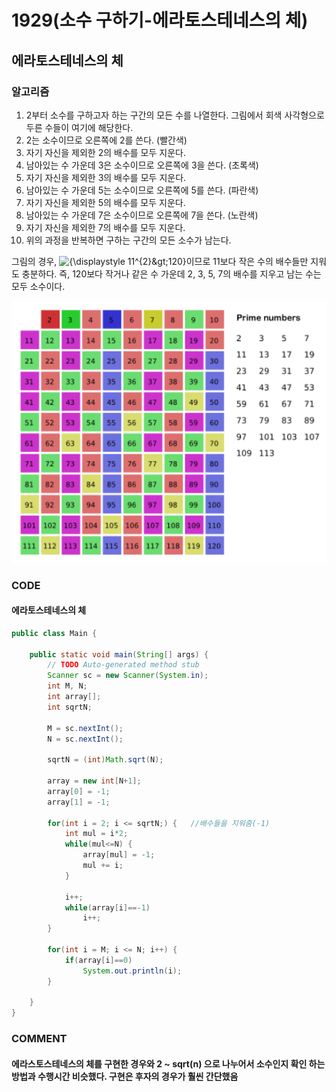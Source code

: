 # 1929\(소수 구하기-에라토스테네스의 체\)

## 에라토스테네스의 체

### 알고리즘

1. 2부터 소수를 구하고자 하는 구간의 모든 수를 나열한다. 그림에서 회색 사각형으로 두른 수들이 여기에 해당한다.
2. 2는 소수이므로 오른쪽에 2를 쓴다. \(빨간색\)
3. 자기 자신을 제외한 2의 배수를 모두 지운다.
4. 남아있는 수 가운데 3은 소수이므로 오른쪽에 3을 쓴다. \(초록색\)
5. 자기 자신을 제외한 3의 배수를 모두 지운다.
6. 남아있는 수 가운데 5는 소수이므로 오른쪽에 5를 쓴다. \(파란색\)
7. 자기 자신을 제외한 5의 배수를 모두 지운다.
8. 남아있는 수 가운데 7은 소수이므로 오른쪽에 7을 쓴다. \(노란색\)
9. 자기 자신을 제외한 7의 배수를 모두 지운다.
10. 위의 과정을 반복하면 구하는 구간의 모든 소수가 남는다.

그림의 경우, ![{\displaystyle 11^{2}&amp;gt;120}](https://wikimedia.org/api/rest_v1/media/math/render/svg/542ed9781025d9b298c52a42b63958fdf35dc985)이므로 11보다 작은 수의 배수들만 지워도 충분하다. 즉, 120보다 작거나 같은 수 가운데 2, 3, 5, 7의 배수를 지우고 남는 수는 모두 소수이다.

![](../.gitbook/assets/image%20%2824%29.png)

### CODE

#### 에라토스테네스의 체 

```java
public class Main {

	public static void main(String[] args) {
		// TODO Auto-generated method stub
		Scanner sc = new Scanner(System.in);
		int M, N;
		int array[];
		int sqrtN;
		
		M = sc.nextInt();
		N = sc.nextInt();
		
		sqrtN = (int)Math.sqrt(N);
		
		array = new int[N+1];
		array[0] = -1;
		array[1] = -1;
		
		for(int i = 2; i <= sqrtN;) {	//배수들을 지워줌(-1)
			int mul = i*2;
			while(mul<=N) {
				array[mul] = -1;
				mul += i;
			}
			
			i++;
			while(array[i]==-1)
				i++;
		}
		
		for(int i = M; i <= N; i++) {
			if(array[i]==0)
				System.out.println(i);
		}
		
	}
}
```

### COMMENT

#### 에라스토스테네스의 체를 구현한 경우와 2 ~ sqrt\(n\) 으로 나누어서 소수인지 확인 하는 방법과 수행시간 비슷했다. 구현은 후자의 경우가 훨씬 간단했음

